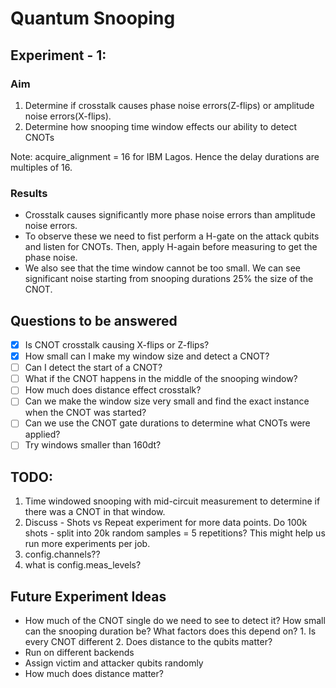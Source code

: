 # Quantum Snooping

## Experiment - 1:
### Aim
1. Determine if crosstalk causes phase noise errors(Z-flips) or amplitude noise errors(X-flips).
2. Determine how snooping time window effects our ability to detect CNOTs

Note: acquire_alignment = 16 for IBM Lagos. Hence the delay durations are multiples of 16.

### Results
- Crosstalk causes significantly more phase noise errors than amplitude noise errors.
- To observe these we need to fist perform a H-gate on the attack qubits and listen for CNOTs. Then, apply H-again before measuring to get the phase noise.
- We also see that the time window cannot be too small. We can see significant noise starting from snooping durations 25% the size of the CNOT.


## Questions to be answered

- [x] Is CNOT crosstalk causing X-flips or Z-flips?
- [x] How small can I make my window size and detect a CNOT?
- [ ] Can I detect the start of a CNOT?
- [ ] What if the CNOT happens in the middle of the snooping window?
- [ ] How much does distance effect crosstalk?
- [ ] Can we make the window size very small and find the exact instance when the CNOT was started?
- [ ] Can we use the CNOT gate durations to determine what CNOTs were applied?
- [ ] Try windows smaller than 160dt?
<!-- - Can we use [pulse gates](https://qiskit.org/documentation/tutorials/circuits_advanced/05_pulse_gates.html) to be more sensitve or disrupt other user's computation. -->


## TODO:

1. Time windowed snooping with mid-circuit measurement to determine if there was a CNOT in that window.
2. Discuss - Shots vs Repeat experiment for more data points. Do 100k shots - split into 20k random samples = 5 repetitions? This might help us run more experiments per job.
3. config.channels??
4. what is config.meas_levels?

## Future Experiment Ideas

- How much of the CNOT single do we need to see to detect it? How small can the snooping duration be?
    What factors does this depend on?
        1. Is every CNOT different
        2. Does distance to the qubits matter?
- Run on different backends
- Assign victim and attacker qubits randomly
- How much does distance matter?